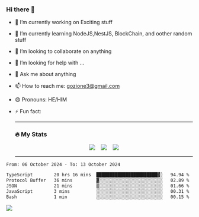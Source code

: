 ### Hi there 👋

<!--
**charlieScript/charlieScript** is a ✨ _special_ ✨ repository because its `README.md` (this file) appears on your GitHub profile.

Here are some ideas to get you started: -->

- 🔭 I’m currently working on Exciting stuff
- 🌱 I’m currently learning NodeJS,NestJS, BlockChain, and oother random stuff
- 👯 I’m looking to collaborate on anything
- 🤔 I’m looking for help with ...
- 💬 Ask me about anything
- 📫 How to reach me: gozione3@gmail.com
- 😄 Pronouns: HE/HIM
- ⚡ Fun fact:


  ---

  ### :fire: My Stats

  <div id="stats" align="center">
  <img src="http://github-readme-streak-stats.herokuapp.com?user=charlieScript&theme=dark&date_format=M%20j%5B%2C%20Y%5D" />&nbsp;&nbsp;&nbsp;
  <img src="https://github-readme-stats.vercel.app/api/top-langs/?username=charlieScript&layout=compact&theme=vision-friendly-dark"/>&nbsp;&nbsp;&nbsp;
  <img src="https://github-readme-stats.vercel.app/api?username=charlieScript&show_icons=true&theme=radical"/>
  </div>

  ---



<!--START_SECTION:waka-->

```txt
From: 06 October 2024 - To: 13 October 2024

TypeScript        20 hrs 16 mins  ███████████████████████▓░   94.94 %
Protocol Buffer   36 mins         ▓░░░░░░░░░░░░░░░░░░░░░░░░   02.89 %
JSON              21 mins         ▒░░░░░░░░░░░░░░░░░░░░░░░░   01.66 %
JavaScript        3 mins          ░░░░░░░░░░░░░░░░░░░░░░░░░   00.31 %
Bash              1 min           ░░░░░░░░░░░░░░░░░░░░░░░░░   00.15 %
```

<!--END_SECTION:waka-->
![](https://komarev.com/ghpvc/?username=charlieScript)
